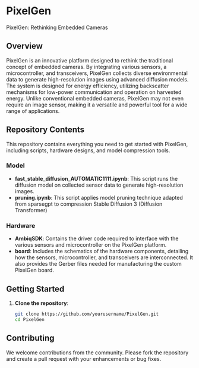 # PixelGen
PixelGen: Rethinking Embedded Cameras

## Overview
PixelGen is an innovative platform designed to rethink the traditional concept of embedded cameras. By integrating various sensors, a microcontroller, and transceivers, PixelGen collects diverse environmental data to generate high-resolution images using advanced diffusion models. The system is designed for energy efficiency, utilizing backscatter mechanisms for low-power communication and operation on harvested energy. Unlike conventional embedded cameras, PixelGen may not even require an image sensor, making it a versatile and powerful tool for a wide range of applications.

## Repository Contents
This repository contains everything you need to get started with PixelGen, including scripts, hardware designs, and model compression tools.

### Model
- **fast_stable_diffusion_AUTOMATIC1111.ipynb**: This script runs the diffusion model on collected sensor data to generate high-resolution images.
- **pruning.ipynb**: This script applies model pruning technique adapted from sparsegpt to compression Stable Diffusion 3 (Diffusion Transformer)
### Hardware
- **AmbiqSDK**: Contains the driver code required to interface with the various sensors and microcontroller on the PixelGen platform.
- **board**: Includes the schematics of the hardware components, detailing how the sensors, microcontroller, and transceivers are interconnected. It also provides the Gerber files needed for manufacturing the custom PixelGen board.

## Getting Started
1. **Clone the repository**: 
   ```bash
   git clone https://github.com/yourusername/PixelGen.git
   cd PixelGen
   ```

## Contributing
We welcome contributions from the community. Please fork the repository and create a pull request with your enhancements or bug fixes.